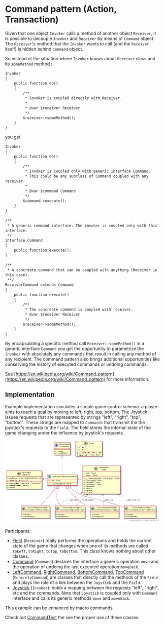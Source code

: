 Command pattern (Action, Transaction)
=====================================

Given that one object `Invoker` calls a method of another object `Receiver`, 
it is possible to decouple `Invoker` and `Receiver` by means of `Command` object. 
The `Receiver`'s method that the `Invoker` wants to call (and the `Receiver` itself) is hidden behind `Command` object.

So instead of the situation where `Invoker` knows about `Receiver` class and its `someMethod` method :
```
Invoker 
{
    public function do() 
    {
        /**
         * Invoker is coupled directly with Receiver.
         *
         * @var $receiver Receiver 
         */
        $receiver->someMethod();
    }
}
```

you get

```
Invoker 
{
    public function do() 
    {
        /**
         * Invoker is coupled only with generic interface Command.
         * This could be any subclass of Command coupled with any receiver.
         *  
         * @var $command Command
         */
        $command->execute();
    }
}

/**
 * A generic command interface. The invoker is coupled only with this interface.
 */
interface Command 
{
    public function execute();
}

/**
 * A concreate command that can be coupled with anything (Receiver in this case).
 **/
ReceiverCommand extends Command 
{
    public function execute() 
    {
        /**
         * The concreate commend is coupled with receiver.
         * @var $receiver Receiver 
         */
        $receiver->someMethod();
    }
}
```

By encapsulating a specific method call `Receiver::someMethod()` in a generic interface `Command` 
you get the opportunity to parametrize the `Invoker` with absolutely any commands that result in calling any method of any recipient. 
The command pattern also brings additional opportunities like conserving the history of executed commands or undoing commands.

See [https://en.wikipedia.org/wiki/Command_pattern](https://en.wikipedia.org/wiki/Command_pattern) for more information.

## Implementation

Example implementation simulates a simple game control schema: 
a player aims to reach a goal by moving to left, right, top, bottom. 
The Joystick issues requests that are represented by strings "left", "right", "top", "bottom".
These strings are mapped to `Commands` that transmit the the joystick's requests to the `Field`.
The field stores the internal state of the game changing under the influence by joystick's requests.

![Command pattern class diagram](doc/command_class_diagram.png)

Participants:
- [Field] (`Receiver`) really performs the operations and holds the current state of the game that changes when 
one of its methods are called `toLeft`, `toRight`, `toTop`, `toBottom`. This class knows nothing about other classes.
- [Command] (`Command`) declares the interface a generic operation `move` 
and the operation of undoing the last executed operation `moveBack`.
- [LeftCommand], [RightCommand], [BottomCommand], [TopCommand] (`ConcreteCommand`) 
are classes that directly call the methods of the `Field` and plays the role of a link between the `Joystick` and the `Field`.
- [Joystick] (`Invoker`): holds a mapping between the requests "left", "right", etc and the commands.
Note that `Joystick` is coupled only with `Command` interface and calls its generic methods `move` and `moveBack`.

This example can be enhanced by macro commands.

Check out [CommandTest] the see the proper use of these classes.

[Field]: Field.php
[Command]: Command.php
[LeftCommand]: Command/BottomCommand.php
[BottomCommand]: Command/BottomCommand.php
[RightCommand]: Command/RightCommand.php
[TopCommand]: Command/TopCommand.php
[Joystick]: Joystick.php
[CommandTest]: Test/CommandTest.php
